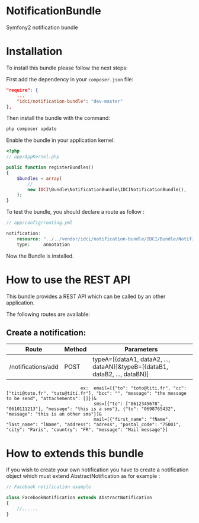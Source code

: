 NotificationBundle
==================

Symfony2 notification bundle


Installation
============

To install this bundle please follow the next steps:

First add the dependency in your `composer.json` file:

```json
"require": {
    ...
    "idci/notification-bundle": "dev-master"
},
```

Then install the bundle with the command:

```sh
php composer update
```

Enable the bundle in your application kernel:

```php
<?php
// app/AppKernel.php

public function registerBundles()
{
    $bundles = array(
        //
        new IDCI\Bundle\NotificationBundle\IDCINotificationBundle(),
    );
}
```

To test the bundle, you should declare a route as follow : 

```php
// app/config/routing.yml

notification:
    resource: "../../vendor/idci/notification-bundle/IDCI/Bundle/NotificationBundle/Controller/"
    type:     annotation
```

Now the Bundle is installed.


How to use the REST API
=======================

This bundle provides a REST API which can be called by an other application.

The following routes are available:

Create a notification:
----------------------

| Route              | Method | Parameters
|--------------------|--------|----------------------------------------------------------------------------------------------------------------------------------------------------------------------
| /notifications/add | POST   | typeA=[{dataA1, dataA2, ..., dataAN}]&typeB=[{dataB1, dataB2, ..., dataBN}]    
                                ex:  email=[{"to": "toto@titi.fr", "cc": ["titi@toto.fr", "tutu@titi.fr"], "bcc": "", "message": "the message to be send", "attachements": []}]&
                                     sms=[{"to": ["0612345678", "0610111213"], "message": "this is a sms"}, {"to": "0698765432", "message": "this is an other sms"}]&
                                     mail=[{"first_name": "fName", "last_name": "lName", "address": "adress", "postal_code": "75001", "city": "Paris", "country": "FR", "message": "Mail message"}]



How to extends this bundle
==========================

if you wish to create your own notification you have to create a notification object
which must extend AbstractNotification as for example :

```php
// Facebook notification example

class FacebookNotification extends AbstractNotification
{
    //......
}
```


